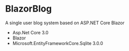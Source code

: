 # BlazorBlog
A single user blog system based on ASP.NET Core Blazor
- Asp.Net Core 3.0
- Blazor
- Microsoft.EntityFrameworkCore.Sqlite 3.0.0


